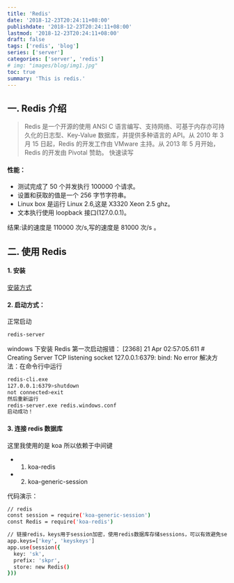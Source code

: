 ```yaml
---
title: 'Redis'
date: '2018-12-23T20:24:11+08:00'
publishdate: '2018-12-23T20:24:11+08:00'
lastmod: '2018-12-23T20:24:11+08:00'
draft: false
tags: ['redis', 'blog']
series: ['server']
categories: ['server', 'redis']
# img: "images/blog/img1.jpg"
toc: true
summary: 'This is redis.'
---
```


## 一. Redis 介绍

> Redis 是一个开源的使用 ANSI C 语言编写、支持网络、可基于内存亦可持久化的日志型、Key-Value 数据库，并提供多种语言的 API。从 2010 年 3 月 15 日起，Redis 的开发工作由 VMware 主持。从 2013 年 5 月开始，Redis 的开发由 Pivotal 赞助。
> 快速读写

#### 性能：

-   测试完成了 50 个并发执行 100000 个请求。
-   设置和获取的值是一个 256 字节字符串。
-   Linux box 是运行 Linux 2.6,这是 X3320 Xeon 2.5 ghz。
-   文本执行使用 loopback 接口(127.0.0.1)。

结果:读的速度是 110000 次/s,写的速度是 81000 次/s 。

## 二. 使用 Redis

#### 1. 安装

[安装方式](https://github.com/MicrosoftArchive/redis/releases)

#### 2. 启动方式：

正常启动

```bash
redis-server
```

windows 下安装 Redis 第一次启动报错：
[2368] 21 Apr 02:57:05.611 # Creating Server TCP listening socket 127.0.0.1:6379: bind: No error
解决方法：在命令行中运行

```bash
redis-cli.exe
127.0.0.1:6379>shutdown
not connected>exit
然后重新运行
redis-server.exe redis.windows.conf
启动成功！
```

#### 3. 连接 redis 数据库

这里我使用的是 koa 所以依赖于中间键

-   1. koa-redis
-   2. koa-generic-session

代码演示：

```bash
// redis
const session = require('koa-generic-session')
const Redis = require('koa-redis')

// 链接redis，keys用于session加密，使用redis数据库存储sessions，可以有效避免session导致的内存不够的情况
app.keys=['key', 'keyskeys']
app.use(session({
  key: 'sk',
  prefix: 'skpr',
  store: new Redis()
}))
```
